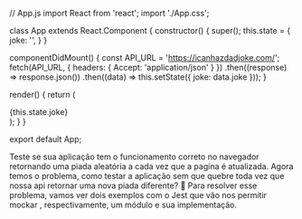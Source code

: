 // App.js
import React from 'react';
import './App.css';

class App extends React.Component {
  constructor() {
    super();
    this.state = {
      joke: '',
    }
  }

  componentDidMount() {
    const API_URL = 'https://icanhazdadjoke.com/';
    fetch(API_URL, { headers: { Accept: 'application/json' } })
      .then((response) => response.json())
      .then((data) => this.setState({ joke: data.joke }));
  }

  render() {
    return (
      <div className="App">
        {this.state.joke}
      </div>
    );
  }
}

export default App;

Teste se sua aplicação tem o funcionamento correto no navegador retornando uma piada aleatória a cada vez que a pagina é atualizada.
Agora temos o problema, como testar a aplicação sem que quebre toda vez que nossa api retornar uma nova piada diferente? 🤔
Para resolver esse problema, vamos ver dois exemplos com o Jest que vão nos permitir mockar , respectivamente, um módulo e sua implementação.
